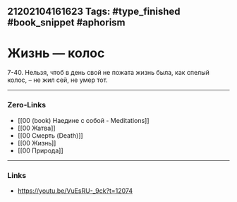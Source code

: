 21202104161623
Tags: #type_finished #book_snippet  #aphorism
---
# Жизнь — колос

7-40. Нельзя, чтоб в день свой не пожата жизнь была, как спелый колос, – не жил сей, не умер тот.

---
### Zero-Links
 - [[00 (book) Наедине с собой - Meditations]]
 - [[00 Жатва]]
 - [[00 Смерть (Death)]]
 - [[00 Жизнь]]
 - [[00 Природа]]
---
### Links
- https://youtu.be/VuEsRU-_9ck?t=12074